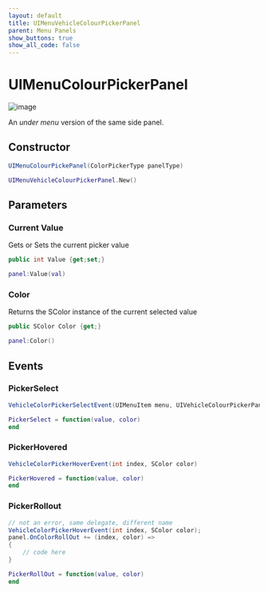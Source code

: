 ```yaml
---
layout: default
title: UIMenuVehicleColourPickerPanel
parent: Menu Panels
show_buttons: true
show_all_code: false
---
```


# UIMenuColourPickerPanel

![image](https://github.com/user-attachments/assets/a57a3c76-6bc4-45a2-9d53-e4c4a56c0ffd)

An _under menu_ version of the same side panel.

## Constructor 

```c#
UIMenuColourPickePanel(ColorPickerType panelType)
```

```lua
UIMenuVehicleColourPickerPanel.New()
```

## Parameters

### Current Value
Gets or Sets the current picker value

```c#
public int Value {get;set;}
```

```lua
panel:Value(val)
```

### Color
Returns the SColor instance of the current selected value

```c#
public SColor Color {get;}
```

```lua
panel:Color()
```

## Events

### PickerSelect

```c#
VehicleColorPickerSelectEvent(UIMenuItem menu, UIVehicleColourPickerPanel panel, int index, SColor color)
```

```lua
PickerSelect = function(value, color)
end
```

### PickerHovered

```c#
VehicleColorPickerHoverEvent(int index, SColor color)
```

```lua
PickerHovered = function(value, color)
end
```

### PickerRollout

```c#
// not an error, same delegate, different name
VehicleColorPickerHoverEvent(int index, SColor color);
panel.OnColorRollOut += (index, color) =>
{
    // code here
}
```

```lua
PickerRollOut = function(value, color)
end
```